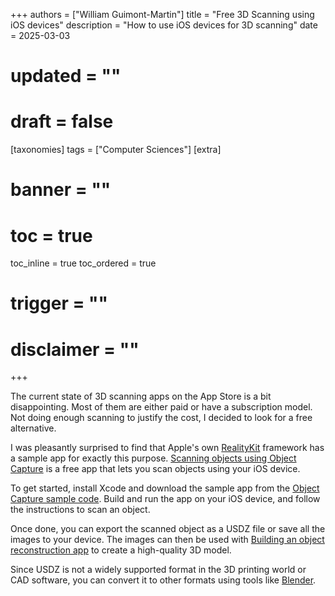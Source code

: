 +++
authors = ["William Guimont-Martin"]
title = "Free 3D Scanning using iOS devices"
description = "How to use iOS devices for 3D scanning"
date = 2025-03-03
# updated = ""
# draft = false
[taxonomies]
tags = ["Computer Sciences"]
[extra]
# banner = ""
# toc = true
toc_inline = true
toc_ordered = true
# trigger = ""
# disclaimer = ""
+++

The current state of 3D scanning apps on the App Store is a bit disappointing.
Most of them are either paid or have a subscription model.
Not doing enough scanning to justify the cost, I decided to look for a free alternative.

I was pleasantly surprised to find that Apple's own <a class="external" href="https://developer.apple.com/documentation/realitykit" target="_blank">RealityKit</a> framework has a sample app for exactly this purpose.
<a class="external" href="https://developer.apple.com/documentation/realitykit/scanning-objects-using-object-capture" target="_blank">Scanning objects using Object Capture</a> is a free app that lets you scan objects using your iOS device.

To get started, install Xcode and download the sample app from the <a class="external" href="https://developer.apple.com/documentation/realitykit/scanning-objects-using-object-capture" target="_blank">Object Capture sample code</a>.
Build and run the app on your iOS device, and follow the instructions to scan an object.

Once done, you can export the scanned object as a USDZ file or save all the images to your device.
The images can then be used with <a class="external" href="https://developer.apple.com/documentation/realitykit/building-an-object-reconstruction-app" target="_blank">Building an object reconstruction app</a> to create a high-quality 3D model.

Since USDZ is not a widely supported format in the 3D printing world or CAD software, you can convert it to other formats using tools like <a class="external" href="https://www.blender.org/" target="_blank">Blender</a>.
